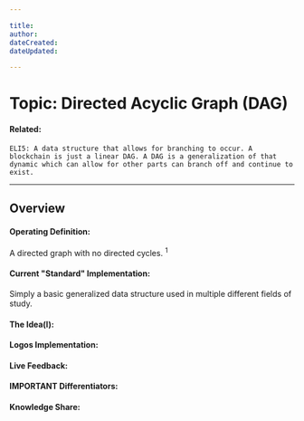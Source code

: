```yaml
---

title:
author: 
dateCreated:
dateUpdated:

---
```


# Topic: Directed Acyclic Graph (DAG)
#### Related:
`ELI5: A data structure that allows for branching to occur. A blockchain is just a linear DAG. A DAG is a generalization of that dynamic which can allow for other parts can branch off and continue to exist.`

---

## Overview

#### Operating Definition:
A directed graph with no directed cycles. <sup>1</sup>

#### Current "Standard" Implementation:
Simply a basic generalized data structure used in multiple different fields of study.

#### The Idea(l):


#### Logos Implementation:


#### Live Feedback:


#### IMPORTANT Differentiators:


#### Knowledge Share: